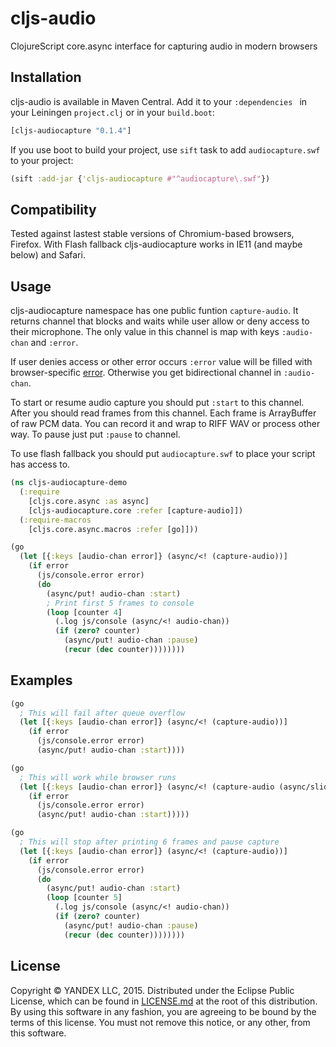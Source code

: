 # cljs-audio


ClojureScript core.async interface for capturing audio in modern browsers


## Installation

cljs-audio is available in Maven Central. Add it to your `:dependencies `
in your Leiningen `project.clj` or in your `build.boot`:


```clojure
[cljs-audiocapture "0.1.4"]
```

If you use boot to build your project, use `sift` task to add `audiocapture.swf`
to your project:

```clojure
(sift :add-jar {'cljs-audiocapture #"^audiocapture\.swf"})
```


## Compatibility

Tested against lastest stable versions of Chromium-based browsers,
Firefox. With Flash fallback cljs-audiocapture works in IE11 (and maybe below)
and Safari.


## Usage

cljs-audiocapture namespace has one public funtion `capture-audio`. It returns
channel that blocks and waits while user allow or deny access to their microphone.
The only value in this channel is map with keys `:audio-chan` and `:error`.

If user denies access or other error occurs `:error` value will be filled with
browser-specific [error][error]. Otherwise you get bidirectional channel in `:audio-chan`.

To start or resume audio capture you should put `:start` to this channel. After
you should read frames from this channel. Each frame is ArrayBuffer of raw PCM data.
You can record it and wrap to RIFF WAV or process other way. To pause just put
`:pause` to channel.

To use flash fallback you should put `audiocapture.swf` to place your script
has access to.



```clojure
(ns cljs-audiocapture-demo
  (:require
    [cljs.core.async :as async]
    [cljs-audiocapture.core :refer [capture-audio]])
  (:require-macros
    [cljs.core.async.macros :refer [go]]))

(go
  (let [{:keys [audio-chan error]} (async/<! (capture-audio))]
    (if error
      (js/console.error error)
      (do
        (async/put! audio-chan :start)
        ; Print first 5 frames to console
        (loop [counter 4]
          (.log js/console (async/<! audio-chan))
          (if (zero? counter)
            (async/put! audio-chan :pause)
            (recur (dec counter))))))))
```


## Examples

```clojure
(go
  ; This will fail after queue overflow
  (let [{:keys [audio-chan error]} (async/<! (capture-audio))]
    (if error
      (js/console.error error)
      (async/put! audio-chan :start))))

(go
  ; This will work while browser runs
  (let [{:keys [audio-chan error]} (async/<! (capture-audio (async/sliding-buffer 10)))]
    (if error
      (js/console.error error)
      (async/put! audio-chan :start)))))

(go
  ; This will stop after printing 6 frames and pause capture
  (let [{:keys [audio-chan error]} (async/<! (capture-audio))]
    (if error
      (js/console.error error)
      (do
        (async/put! audio-chan :start)
        (loop [counter 5]
          (.log js/console (async/<! audio-chan))
          (if (zero? counter)
            (async/put! audio-chan :pause)
            (recur (dec counter))))))))
```


## License

Copyright © YANDEX LLC, 2015. Distributed under
the Eclipse Public License, which can be found in [LICENSE.md](LICENSE.md)
at the root of this distribution. By using this software in any fashion,
you are agreeing to be bound by the terms of this license. You must not remove
this notice, or any other, from this software.

[error]: http://webrtchacks.com/getusermedia/
